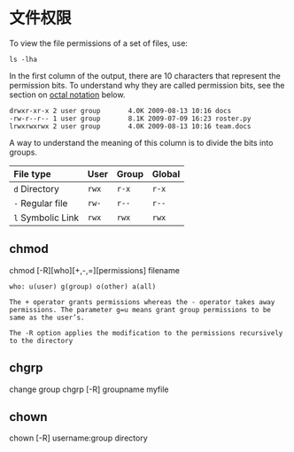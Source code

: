 # 文件权限





To view the file permissions of a set of files, use:

```
ls -lha
```

In the first column of the output, there are 10 characters that represent the permission bits. To understand why they are called permission bits, see the section on [octal notation](https://www.linode.com/docs/tools-reference/tools/modify-file-permissions-with-chmod/#octal-notation) below.

```
drwxr-xr-x 2 user group       4.0K 2009-08-13 10:16 docs
-rw-r--r-- 1 user group       8.1K 2009-07-09 16:23 roster.py
lrwxrwxrwx 2 user group       4.0K 2009-08-13 10:16 team.docs
```

A way to understand the meaning of this column is to divide the bits into groups.

| File type         | User  | Group | Global |
| :---------------- | :---- | :---- | :----- |
| `d` Directory     | `rwx` | `r-x` | `r-x`  |
| `-` Regular file  | `rw-` | `r--` | `r--`  |
| `l` Symbolic Link | `rwx` | `rwx` | `rwx`  |


## chmod 
chmod [-R][who][+,-,=][permissions] filename
    
    who: u(user) g(group) o(other) a(all) 
    
    The + operator grants permissions whereas the - operator takes away permissions. The parameter g=u means grant group permissions to be same as the user’s.
    
    The -R option applies the modification to the permissions recursively to the directory 
    
    
## chgrp 
change group 
    chgrp [-R] groupname myfile 
    
    
## chown 
chown [-R] username:group directory